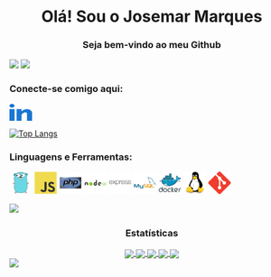 

<h1 align="center">Olá! Sou o Josemar Marques</h1>
<h3 align="center">Seja bem-vindo ao meu Github</h3>


<div> <a href="https://www.linkedin.com/in/https://www.linkedin.com/in/josemar-marques-9bb599236/" target="_blank"><img src="https://img.shields.io/badge/LinkedIn-0077B5?style=for-the-badge&logo=linkedin&logoColor=white" target="_blank"></a>
<a href="https://github.com/github.com/marquesjosemar" target="_blank"><img src="https://img.shields.io/badge/GitHub-100000?style=for-the-badge&logo=github&logoColor=white" target="_blank"></a>
</div><h3 align="left">Conecte-se comigo aqui:</h3>
<p align="left">
<a href="https://linkedin.com/in/https://www.linkedin.com/in/josemar-marques-9bb599236/" target="blank"><img align="center" src="https://raw.githubusercontent.com/teamedwardforever/Readme-Generator/71f25dd8b98329b168142a6b782a107b75eab178/svg/Social/linked-in-alt.svg" alt="https://www.linkedin.com/in/josemar-marques-9bb599236/" height="30" width="40" /></a></p>

[![Top Langs](https://github-readme-stats.vercel.app/api/top-langs/?username=anuraghazra)](https://github.com/marquesjosemar/marquesjosemar/github-readme-stats)

<h3 align="left">Linguagens e Ferramentas:</h3>
<p align="left">
<img src="https://raw.githubusercontent.com/teamedwardforever/Readme-Generator/71f25dd8b98329b168142a6b782a107b75eab178/svg/Skills/Languages/go-original.svg" alt="Golang" width="40" height="40"/>
<img src="https://raw.githubusercontent.com/teamedwardforever/Readme-Generator/71f25dd8b98329b168142a6b782a107b75eab178/svg/Skills/Languages/javascript-original.svg" alt="Javascript" width="40" height="40"/>
<img src="https://raw.githubusercontent.com/teamedwardforever/Readme-Generator/71f25dd8b98329b168142a6b782a107b75eab178/svg/Skills/Languages/php-original.svg" alt="PHP" width="40" height="40"/>
<img src="https://raw.githubusercontent.com/teamedwardforever/Readme-Generator/71f25dd8b98329b168142a6b782a107b75eab178/svg/Skills/Backend/nodejs-original-wordmark.svg" alt="NodeJs" width="40" height="40"/>
<img src="https://raw.githubusercontent.com/teamedwardforever/Readme-Generator/71f25dd8b98329b168142a6b782a107b75eab178/svg/Skills/Backend/express-original-wordmark.svg" alt="Express" width="40" height="40"/>
<img src="https://raw.githubusercontent.com/teamedwardforever/Readme-Generator/71f25dd8b98329b168142a6b782a107b75eab178/svg/Skills/Database/mysql-original-wordmark.svg" alt="Mysql" width="40" height="40"/>
<img src="https://raw.githubusercontent.com/teamedwardforever/Readme-Generator/71f25dd8b98329b168142a6b782a107b75eab178/svg/Skills/Devops/docker-original-wordmark.svg" alt="Docker" width="40" height="40"/>
<img src="https://raw.githubusercontent.com/teamedwardforever/Readme-Generator/71f25dd8b98329b168142a6b782a107b75eab178/svg/Skills/Other/linux-original.svg" alt="Linux" width="40" height="40"/>
<img src="https://raw.githubusercontent.com/teamedwardforever/Readme-Generator/71f25dd8b98329b168142a6b782a107b75eab178/svg/Skills/Other/git-scm-icon.svg" alt="Git" width="40" height="40"/>
</p>



<img src="https://user-images.githubusercontent.com/73097560/115834477-dbab4500-a447-11eb-908a-139a6edaec5c.gif"><h3 align="center">Estatísticas</h3>
<div align="center">
<a href="https://github.com/github.com/marquesjosemar">
<img align="center" src="http://github-profile-summary-cards.vercel.app/api/cards/stats?username=github.com/marquesjosemar&theme=2077" height="180em" />
<img align="center" src="http://github-profile-summary-cards.vercel.app/api/cards/most-commit-language?username=github.com/marquesjosemar&theme=2077" height="180em" />
<img align="center" src="http://github-profile-summary-cards.vercel.app/api/cards/repos-per-language?username=github.com/marquesjosemar&theme=default" height="180em" />
<img align="center" src="http://github-profile-summary-cards.vercel.app/api/cards/productive-time?username=github.com/marquesjosemar&theme=2077" height="180em" />
<img align="center" src="http://github-profile-summary-cards.vercel.app/api/cards/profile-details?username=github.com/marquesjosemar&theme=2077" height="180em" />
</div>

<img src="https://raw.githubusercontent.com/Trilokia/Trilokia/379277808c61ef204768a61bbc5d25bc7798ccf1/bottom_header.svg" />
